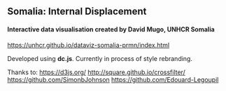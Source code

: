 ## Somalia: Internal Displacement 
#### Interactive data visualisation created by David Mugo, UNHCR Somalia

https://unhcr.github.io/dataviz-somalia-prmn/index.html

Developed using **dc.js**. Currently in process of style rebranding. 

Thanks to:
https://d3js.org/
http://square.github.io/crossfilter/
https://github.com/SimonbJohnson
https://github.com/Edouard-Legoupil



